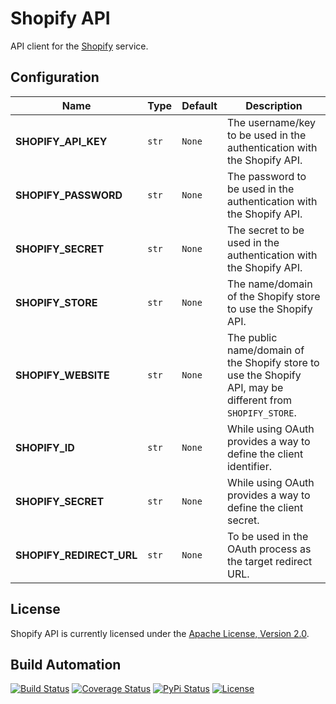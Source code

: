 # Shopify API

API client for the [Shopify](https://www.shopify.com) service.

## Configuration

| Name | Type | Default | Description |
| ----- | ----- | ----- | ----- |
| **SHOPIFY_API_KEY** | `str` | `None` | The username/key to be used in the authentication with the Shopify API. |
| **SHOPIFY_PASSWORD** | `str` | `None` | The password to be used in the authentication with the Shopify API. |
| **SHOPIFY_SECRET** | `str` | `None` | The secret to be used in the authentication with the Shopify API. |
| **SHOPIFY_STORE** | `str` | `None` | The name/domain of the Shopify store to use the Shopify API. |
| **SHOPIFY_WEBSITE** | `str` | `None` | The public name/domain of the Shopify store to use the Shopify API, may be different from `SHOPIFY_STORE`. |
| **SHOPIFY_ID** | `str` | `None` | While using OAuth provides a way to define the client identifier. |
| **SHOPIFY_SECRET** | `str` | `None` | While using OAuth provides a way to define the client secret. |
| **SHOPIFY_REDIRECT_URL** | `str` | `None` | To be used in the OAuth process as the target redirect URL. |

## License

Shopify API is currently licensed under the [Apache License, Version 2.0](http://www.apache.org/licenses/).

## Build Automation

[![Build Status](https://travis-ci.org/hivesolutions/shopify_api.svg?branch=master)](https://travis-ci.org/hivesolutions/shopify_api)
[![Coverage Status](https://coveralls.io/repos/hivesolutions/shopify_api/badge.svg?branch=master)](https://coveralls.io/r/hivesolutions/shopify_api?branch=master)
[![PyPi Status](https://img.shields.io/pypi/v/shopify_api.svg)](https://pypi.python.org/pypi/shopify_api)
[![License](https://img.shields.io/badge/license-Apache%202.0-blue.svg)](https://www.apache.org/licenses/)
